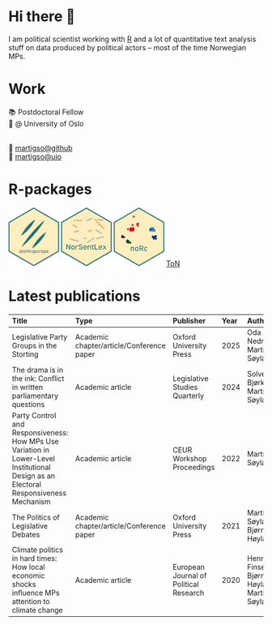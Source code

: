 

# Hi there 👋

I am political scientist working with [R](https://www.r-project.org/)
and a lot of quantitative text analysis stuff on data produced by
political actors – most of the time Norwegian MPs.

# Work

📚 Postdoctoral Fellow</br> 🏢 @ University of Oslo</br></br>

🔗 [martigso@github](https://martigso.github.io)</br> 🔗
[martigso@uio](https://www.sv.uio.no/isv/english/people/aca/martigso/index.html)

# R-packages

[<img
src="https://github.com/martigso/stortingscrape/blob/master/man/figures/stortingscrape.png?raw=true"
width="100" />](https://github.com/martigso/stortingscrape) [<img
src="https://github.com/martigso/NorSentLex/blob/main/man/figures/norsentlex.png?raw=true"
width="100" />](https://github.com/martigso/NorSentLex) [<img
src="https://github.com/martigso/noRc/blob/master/inst/figures/noRc.png?raw=true"
width="100" />](https://github.com/martigso/noRc)
[ToN](https://github.com/ltgoslo/talk-of-norway)

# Latest publications

| Title | Type | Publisher | Year | Authors |
|:---|:---|:---|:---|:---|
| Legislative Party Groups in the Storting | Academic chapter/article/Conference paper | Oxford University Press | 2025 | Oda Nedregård, Martin Søyland |
| The drama is in the ink: Conflict in written parliamentary questions | Academic article | Legislative Studies Quarterly | 2024 | Solveig Bjørkholt, Martin Søyland |
| Party Control and Responsiveness: How MPs Use Variation in Lower-Level Institutional Design as an Electoral Responsiveness Mechanism | Academic article | CEUR Workshop Proceedings | 2022 | Martin Søyland |
| The Politics of Legislative Debates | Academic chapter/article/Conference paper | Oxford University Press | 2021 | Martin Søyland, Bjørn Høyland |
| Climate politics in hard times: How local economic shocks influence MPs attention to climate change | Academic article | European Journal of Political Research | 2020 | Henning Finseraas, Bjørn Høyland, Martin Søyland |
